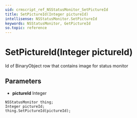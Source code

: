 ```yaml
---
uid: crmscript_ref_NSStatusMonitor_SetPictureId
title: SetPictureId(Integer pictureId)
intellisense: NSStatusMonitor.SetPictureId
keywords: NSStatusMonitor, GetPictureId
so.topic: reference
---
```


# SetPictureId(Integer pictureId)

Id of BinaryObject row that contains image for status monitor

## Parameters

* **pictureId** Integer

```crmscript
NSStatusMonitor thing;
Integer pictureId;
thing.SetPictureId(pictureId);
```

